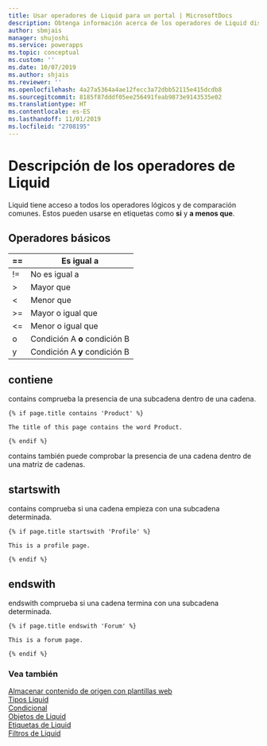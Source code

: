 ```yaml
---
title: Usar operadores de Liquid para un portal | MicrosoftDocs
description: Obtenga información acerca de los operadores de Liquid disponibles en un portal.
author: sbmjais
manager: shujoshi
ms.service: powerapps
ms.topic: conceptual
ms.custom: ''
ms.date: 10/07/2019
ms.author: shjais
ms.reviewer: ''
ms.openlocfilehash: 4a27a5364a4ae12fecc3a72dbb52115e415dcdb8
ms.sourcegitcommit: 8185f87dddf05ee256491feab9873e9143535e02
ms.translationtype: HT
ms.contentlocale: es-ES
ms.lasthandoff: 11/01/2019
ms.locfileid: "2708195"
---
```

# <a name="understand-liquid-operators"></a>Descripción de los operadores de Liquid

Liquid tiene acceso a todos los operadores lógicos y de comparación comunes. Estos pueden usarse en etiquetas como **si** y **a menos que**.

## <a name="basic-operators"></a>Operadores básicos

| ==    | Es igual a                          |
|-------|---------------------------------|
| !=    | No es igual a                  |
| &gt;  | Mayor que                    |
| &lt;  | Menor que                       |
| &gt;= | Mayor o igual que        |
| &lt;= | Menor o igual que           |
| o    | Condición A **o** condición B  |
| y   | Condición A **y** condición B |

## <a name="contains"></a>contiene

contains comprueba la presencia de una subcadena dentro de una cadena.

```
{% if page.title contains 'Product' %}

The title of this page contains the word Product.

{% endif %}
```

contains también puede comprobar la presencia de una cadena dentro de una matriz de cadenas.

## <a name="startswith"></a>startswith

contains comprueba si una cadena empieza con una subcadena determinada.

```
{% if page.title startswith 'Profile' %}

This is a profile page.

{% endif %}
```

## <a name="endswith"></a>endswith

endswith comprueba si una cadena termina con una subcadena determinada.

```
{% if page.title endswith 'Forum' %}

This is a forum page.

{% endif %}
```

### <a name="see-also"></a>Vea también

[Almacenar contenido de origen con plantillas web](store-content-web-templates.md)  
[Tipos Liquid](liquid-types.md)  
[Condicional](liquid-conditional-operators.md)  
[Objetos de Liquid](liquid-objects.md)  
[Etiquetas de Liquid](liquid-tags.md)  
[Filtros de Liquid](liquid-filters.md) 